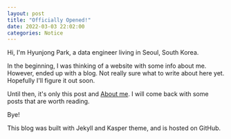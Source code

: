 ```yaml
---
layout: post
title: "Officially Opened!"
date: 2022-03-03 22:02:00
categories: Notice
---
```


Hi, I'm Hyunjong Park, a data engineer living in Seoul, South Korea.

In the beginning, I was thinking of a website with some info about me. However, ended up with a blog. Not really sure what to write about here yet. Hopefully I'll figure it out soon.

Until then, it's only this post and [About me](/about.html).
I will come back with some posts that are worth reading.

Bye!

This blog was built with Jekyll and Kasper theme, and is hosted on GitHub.
